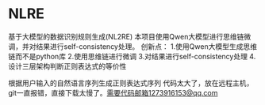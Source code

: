 # NLRE
基于大模型的数据识别规则生成(NL2RE)
本项目使用Qwen大模型进行思维链微调，并对结果进行self-consistency处理。
创新点：
1.使用Qwen大模型生成思维链而不是python库
2.使用思维链进行微调
3.对结果进行self-consistency处理
4.设计三层架构判断正则表达式的等价性

根据用户输入的自然语言序列生成正则表达式序列
代码太大了，放在远程主机，git一直报错，直接下载太慢了。需要代码邮箱1273916153@qq.com
